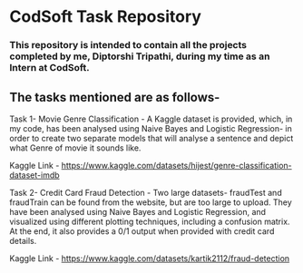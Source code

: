# CodSoft Task Repository

### This repository is intended to contain all the projects completed by me, Diptorshi Tripathi, during my time as an Intern at CodSoft.
## The tasks mentioned are as follows-

Task 1- Movie Genre Classification - A Kaggle dataset is provided, which, in my code, has been analysed using Naive Bayes and Logistic Regression- in order to create two separate models that will analyse a sentence and depict what Genre of movie it sounds like.

Kaggle Link - https://www.kaggle.com/datasets/hijest/genre-classification-dataset-imdb


Task 2- Credit Card Fraud Detection - Two large datasets- fraudTest and fraudTrain can be found from the website, but are too large to upload. They have been analysed using Naive Bayes and Logistic Regression, and visualized using different plotting techniques, including a confusion matrix. At the end, it also provides a 0/1 output when provided with credit card details.

Kaggle Link - https://www.kaggle.com/datasets/kartik2112/fraud-detection
